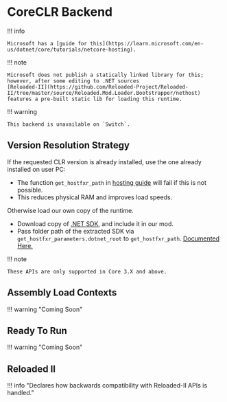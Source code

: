 ﻿# CoreCLR Backend

!!! info

    Microsoft has a [guide for this](https://learn.microsoft.com/en-us/dotnet/core/tutorials/netcore-hosting).

!!! note

    Microsoft does not publish a statically linked library for this; however, after some editing to .NET sources
    [Reloaded-II](https://github.com/Reloaded-Project/Reloaded-II/tree/master/source/Reloaded.Mod.Loader.Bootstrapper/nethost)
    features a pre-built static lib for loading this runtime.

!!! warning

    This backend is unavailable on `Switch`.

## Version Resolution Strategy

If the requested CLR version is already installed, use the one already installed on user PC:

- The function `get_hostfxr_path` in [hosting guide](https://learn.microsoft.com/en-us/dotnet/core/tutorials/netcore-hosting)
will fail if this is not possible.
- This reduces physical RAM and improves load speeds.

Otherwise load our own copy of the runtime.

- Download copy of [.NET SDK](https://dotnet.microsoft.com/en-us/download/dotnet/7.0), and include it in our mod.
- Pass folder path of the extracted SDK via `get_hostfxr_parameters.dotnet_root` to `get_hostfxr_path`.  [Documented Here.](https://github.com/dotnet/runtime/blob/main/docs/design/features/native-hosting.md#locate-hostfxr)

!!! note

    These APIs are only supported in Core 3.X and above.

## Assembly Load Contexts

!!! warning "Coming Soon"

## Ready To Run

!!! warning "Coming Soon"

## Reloaded II

!!! info "Declares how backwards compatibility with Reloaded-II APIs is handled."